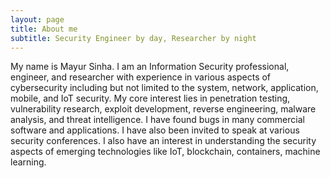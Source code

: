 ```yaml
---
layout: page
title: About me
subtitle: Security Engineer by day, Researcher by night
---
```


My name is Mayur Sinha. I am an Information Security professional, engineer, and researcher with experience in various aspects of cybersecurity including but not limited to the system, network, application, mobile, and IoT security. My core interest lies in penetration testing, vulnerability research, exploit development, reverse engineering, malware analysis, and threat intelligence. I have found bugs in many commercial software and applications. I have also been invited to speak at various security conferences. I also have an interest in understanding the security aspects of emerging technologies like IoT, blockchain, containers, machine learning.
